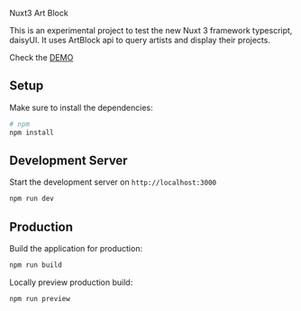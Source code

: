 Nuxt3 Art Block

This is an experimental project to test the new Nuxt 3 framework typescript, daisyUI.
It uses ArtBlock api to query artists and display their projects.

Check the [DEMO](https://art-block.vercel.app/)

## Setup

Make sure to install the dependencies:

```bash
# npm
npm install
```

## Development Server

Start the development server on `http://localhost:3000`

```bash
npm run dev
```

## Production

Build the application for production:

```bash
npm run build
```

Locally preview production build:

```bash
npm run preview
```
